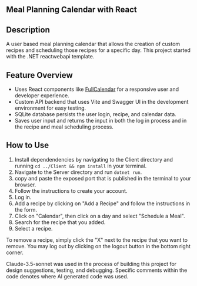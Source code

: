 ## Meal Planning Calendar with React

## Description
A user based meal planning calendar that allows the creation of custom recipes and scheduling those recipes for a specific day. This project started with the .NET reactwebapi template.

## Feature Overview

- Uses React components like [FullCalendar](https://fullcalendar.io) for a responsive user and developer experience.
- Custom API backend that uses Vite and Swagger UI in the development environment for easy testing.
- SQLite database persists the user login, recipe, and calendar data.
- Saves user input and returns the input in both the log in process and in the recipe and meal scheduling process.

## How to Use

1. Install dependendencies by navigating to the Client directory and running `cd ../Client && npm install` in your terminal.
2. Navigate to the Server directory and run `dotnet run`.
3. copy and paste the exposed port that is published in the terminal to your browser.
4. Follow the instructions to create your account.
5. Log in.
6. Add a recipe by clicking on "Add a Recipe" and follow the instructions in the form.
7. Click on "Calendar", then click on a day and select "Schedule a Meal".
8. Search for the recipe that you added.
9. Select a recipe.

To remove a recipe, simply click the "X" next to the recipe that you want to remove. You may log out by clicking on the logout button in the bottom right corner.

Claude-3.5-sonnet was used in the process of building this project for design suggestions, testing, and debugging. Specific comments within the code denotes where AI generated code was used.